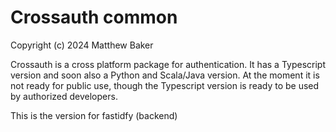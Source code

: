 Crossauth common
================

Copyright (c) 2024 Matthew Baker

Crossauth is a cross platform package for authentication.
It has a Typescript version and soon also a Python and
Scala/Java version.  At the moment it is not ready for
public use, though the Typescript version is ready to
be used by authorized developers.

This is the version for fastidfy (backend)
